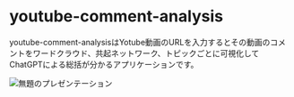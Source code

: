# youtube-comment-analysis
youtube-comment-analysisはYotube動画のURLを入力するとその動画のコメントをワードクラウド、共起ネットワーク、トピックごとに可視化してChatGPTによる総括が分かるアプリケーションです。

![無題のプレゼンテーション](https://github.com/user-attachments/assets/1fdc4b80-0ad3-46ea-a178-8c77bc7b1cdf)
